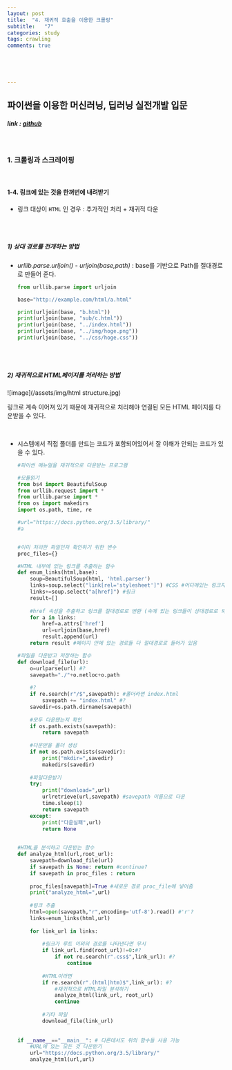 ```yaml
---
layout: post
title:  "4. 재귀적 호출을 이용한 크롤링"
subtitle:   "7"
categories: study
tags: crawling
comments: true





---
```




## 파이썬을 이용한 머신러닝, 딥러닝 실전개발 입문

##### link : [*github*](https://github.com/Yeo0/Web-Crawling/blob/master/1-4.%20%EB%A7%81%ED%81%AC%EC%97%90%20%EC%9E%88%EB%8A%94%20%EA%B2%83%EC%9D%84%20%ED%95%9C%EA%BA%BC%EB%B2%88%EC%97%90%20%EB%82%B4%EB%A0%A4%EB%B0%9B%EA%B8%B0.ipynb)

<br/>

### 1. 크롤링과 스크레이핑

<br/>

#### 1-4. 링크에 있는 것을 한꺼번에 내려받기

- 링크 대상이 `HTML` 인 경우 : 추가적인 처리 + 재귀적 다운

<br/>

<br/>

##### 1) 상대 경로를 전개하는 방법

- *urllib.parse.urljoin()* - *urljoin(base,path)* : base를 기반으로 Path를 절대경로로 만들어 준다.

  ```python
  from urllib.parse import urljoin
  
  base="http://example.com/html/a.html"
  
  print(urljoin(base, "b.html"))
  print(urljoin(base, "sub/c.html"))
  print(urljoin(base, "../index.html"))
  print(urljoin(base, "../img/hoge.png"))
  print(urljoin(base, "../css/hoge.css"))
  ```

<br/>

<br/>

##### 2) 재귀적으로 *HTML*페이지를 처리하는 방법

![image](/assets/img/html structure.jpg)



링크로 계속 이어져 있기 때문에 재귀적으로 처리해야 연결된 모든 HTML 페이지를 다운받을 수 있다.

<br/>

- 시스템에서 직접 폴더를 만드는 코드가 포함되어있어서 잘 이해가 안되는 코드가 있을 수 있다.

  ```python
  #파이썬 메뉴얼을 재귀적으로 다운받는 프로그램
  
  #모듈읽기
  from bs4 import BeautifulSoup
  from urllib.request import *
  from urllib.parse import *
  from os import makedirs
  import os.path, time, re
  
  #url="https://docs.python.org/3.5/library/"
  #a
  
  
  #이미 처리한 파일인자 확인하기 위한 변수
  proc_files={}
  
  #HTML 내부에 있는 링크를 추출하는 함수
  def enum_links(html,base):
      soup=BeautifulSoup(html, 'html.parser')
      links=soup.select("link[rel='stylesheet']") #CSS #어디에있는 링크지
      links+=soup.select("a[href]") #링크
      result=[]
      
      #href 속성을 추출하고 링크를 절대경로로 변환 (속에 있는 링크들이 상대경로로 되어있기 때문)
      for a in links:
          href=a.attrs['href']
          url=urljoin(base,href)
          result.append(url)
      return result #페이지 안에 있는 경로들 다 절대경로로 들어가 있음
  
  #파일을 다운받고 저장하는 함수
  def download_file(url):
      o=urlparse(url) #?
      savepath="./"+o.netloc+o.path
      
      #?
      if re.search(r"/$",savepath): #폴더라면 index.html
          savepath += "index.html" #?
      savedir=os.path.dirname(savepath)
      
      #모두 다운됐는지 확인
      if os.path.exists(savepath):
          return savepath
      
      #다운받을 폴더 생성 
      if not os.path.exists(savedir):
          print("mkdir=",savedir)
          makedirs(savedir)
          
      #파일다운받기
      try:
          print("download=",url)
          urlretrieve(url,savepath) #savepath 이름으로 다운
          time.sleep(1)
          return savepath
      except:
          print("다운실패",url)
          return None    
  
          
  #HTML을 분석하고 다운받는 함수
  def analyze_html(url,root_url):
      savepath=download_file(url)
      if savepath is None: return #continue?
      if savepath in proc_files : return
      
      proc_files[savepath]=True #새로운 경로 proc_file에 넣어줌
      print("analyze_html=",url)
      
      #링크 추출
      html=open(savepath,"r",encoding='utf-8').read() #'r'?
      links=enum_links(html,url)
      
      for link_url in links:
          
          #링크가 루트 이외의 경로를 나타낸다면 무시
          if link_url.find(root_url)!=0:#?
              if not re.search(r".css$",link_url): #?
                  continue
                  
          #HTML이라면
          if re.search(r".(html|htm)$",link_url): #?
              #재귀적으로 HTML파일 분석하기
              analyze_html(link_url, root_url)
              continue
          
          #기타 파일
          download_file(link_url)
      
      
  if __name__=="__main__": # 다른데서도 위의 함수들 사용 가능
      #URL에 있는 모든 것 다운받기
      url="https://docs.python.org/3.5/library/"
      analyze_html(url,url)
  ```


